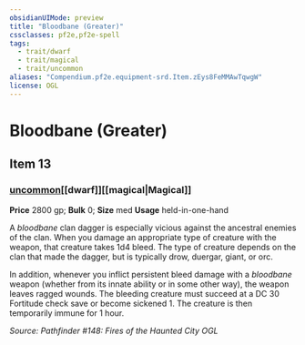```yaml
---
obsidianUIMode: preview
title: "Bloodbane (Greater)"
cssclasses: pf2e,pf2e-spell
tags:
  - trait/dwarf
  - trait/magical
  - trait/uncommon
aliases: "Compendium.pf2e.equipment-srd.Item.zEys8FeMMAwTqwgW"
license: OGL
---
```

# Bloodbane (Greater)
## Item 13
### [uncommon](uncommon.md "Uncommon Rarity Trait")[[dwarf]][[magical|Magical]]


**Price** 2800 gp; 
**Bulk** 0; **Size** med
**Usage** held-in-one-hand

A _bloodbane_ clan dagger is especially vicious against the ancestral enemies of the clan. When you damage an appropriate type of creature with the weapon, that creature takes 1d4 bleed. The type of creature depends on the clan that made the dagger, but is typically drow, duergar, giant, or orc.

In addition, whenever you inflict persistent bleed damage with a _bloodbane_ weapon (whether from its innate ability or in some other way), the weapon leaves ragged wounds. The bleeding creature must succeed at a DC 30 Fortitude check save or become sickened 1. The creature is then temporarily immune for 1 hour.

*Source: Pathfinder #148: Fires of the Haunted City*
*OGL*